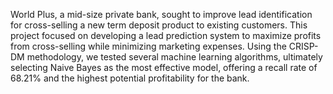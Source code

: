 World Plus, a mid-size private bank, sought to improve lead identification for cross-selling a new term deposit product to existing customers. This project focused on developing a lead prediction system to maximize profits from cross-selling while minimizing marketing expenses. Using the CRISP-DM methodology, we tested several machine learning algorithms, ultimately selecting Naive Bayes as the most effective model, offering a recall rate of 68.21% and the highest potential profitability for the bank.
